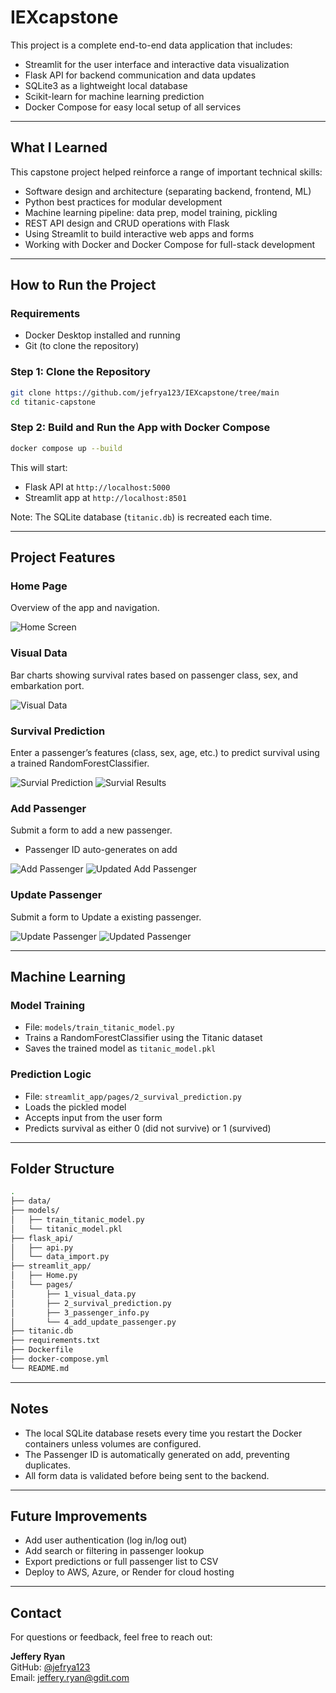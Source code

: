 # IEXcapstone

This project is a complete end-to-end data application that includes:

- Streamlit for the user interface and interactive data visualization
- Flask API for backend communication and data updates
- SQLite3 as a lightweight local database
- Scikit-learn for machine learning prediction
- Docker Compose for easy local setup of all services

---

## What I Learned

This capstone project helped reinforce a range of important technical skills:

- Software design and architecture (separating backend, frontend, ML)
- Python best practices for modular development
- Machine learning pipeline: data prep, model training, pickling
- REST API design and CRUD operations with Flask
- Using Streamlit to build interactive web apps and forms
- Working with Docker and Docker Compose for full-stack development

---

## How to Run the Project

### Requirements

- Docker Desktop installed and running
- Git (to clone the repository)

### Step 1: Clone the Repository

```bash
git clone https://github.com/jefrya123/IEXcapstone/tree/main
cd titanic-capstone
```

### Step 2: Build and Run the App with Docker Compose

```bash
docker compose up --build
```

This will start:
- Flask API at `http://localhost:5000`
- Streamlit app at `http://localhost:8501`

Note: The SQLite database (`titanic.db`) is recreated each time.

---

## Project Features

### Home Page

Overview of the app and navigation.

![Home Screen](screenshots/home.png)

### Visual Data

Bar charts showing survival rates based on passenger class, sex, and embarkation port.

![Visual Data](screenshots/visual_data.png)

### Survival Prediction

Enter a passenger’s features (class, sex, age, etc.) to predict survival using a trained RandomForestClassifier.

![Survial Prediction](screenshots/predict_form.png)
![Survial Results](screenshots/predict_results.png)


### Add Passenger

Submit a form to add a new passenger.

- Passenger ID auto-generates on add

![Add Passenger](screenshots/add_passenger.png)
![Updated Add Passenger](screenshots/passenger_add_update.png)

### Update Passenger

Submit a form to Update a existing passenger.

![Update Passenger](screenshots/update_passenger.png)
![Updated Passenger](screenshots/passenger_update_update.png)


---

## Machine Learning

### Model Training

- File: `models/train_titanic_model.py`
- Trains a RandomForestClassifier using the Titanic dataset
- Saves the trained model as `titanic_model.pkl`

### Prediction Logic

- File: `streamlit_app/pages/2_survival_prediction.py`
- Loads the pickled model
- Accepts input from the user form
- Predicts survival as either 0 (did not survive) or 1 (survived)

---

## Folder Structure

```bash
.
├── data/
├── models/
│   ├── train_titanic_model.py
│   └── titanic_model.pkl
├── flask_api/
│   ├── api.py
│   └── data_import.py
├── streamlit_app/
│   ├── Home.py
│   └── pages/
│       ├── 1_visual_data.py
│       ├── 2_survival_prediction.py
│       ├── 3_passenger_info.py
│       └── 4_add_update_passenger.py
├── titanic.db
├── requirements.txt
├── Dockerfile
├── docker-compose.yml
└── README.md
```

---

## Notes

- The local SQLite database resets every time you restart the Docker containers unless volumes are configured.
- The Passenger ID is automatically generated on add, preventing duplicates.
- All form data is validated before being sent to the backend.

---

## Future Improvements

- Add user authentication (log in/log out)
- Add search or filtering in passenger lookup
- Export predictions or full passenger list to CSV
- Deploy to AWS, Azure, or Render for cloud hosting

---

## Contact

For questions or feedback, feel free to reach out:

**Jeffery Ryan**  
GitHub: [@jefrya123](https://github.com/jefrya123)  
Email: jeffery.ryan@gdit.com